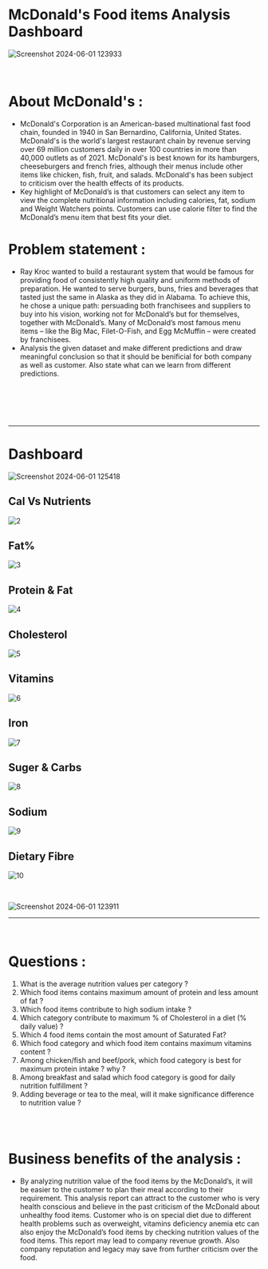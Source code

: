 # McDonald's Food items Analysis Dashboard

![Screenshot 2024-06-01 123933](https://github.com/Manish7272/MacDonald_s-Food-Analysis---Power-BI-Dashboard/assets/71213166/bbb8a0fb-f9b0-4288-8c57-9460de2d6ce7)

<br>

# About McDonald's :
  - McDonald's Corporation is an American-based multinational fast food chain, founded in 1940  in San Bernardino, California, United States. McDonald's is the world's largest restaurant chain by revenue serving over 69 million customers daily in over 100 countries in more than 40,000 outlets as of 2021.  McDonald's is best known for its hamburgers, cheeseburgers and french fries, although their menus include other items like chicken, fish, fruit, and salads. McDonald's has been subject to criticism over the health effects of its products. <br>
  - Key highlight of McDonald’s is that customers can select any item to view the complete nutritional information including calories, fat, sodium and Weight Watchers points. Customers can use calorie filter to find the McDonald’s menu item that best fits your diet. 

# Problem statement :
  - Ray Kroc wanted to build a restaurant system that would be famous for providing food of consistently high quality and uniform methods of preparation. He wanted to serve burgers, buns, fries and beverages that tasted just the same in Alaska as they did in Alabama. To achieve this, he chose a unique path: persuading both franchisees and suppliers to buy into his vision, working not for McDonald’s but for themselves, together with McDonald’s. Many of McDonald’s most famous menu items – like the Big Mac, Filet-O-Fish, and Egg McMuffin – were created by franchisees.
  - Analysis the given dataset and make different predictions and draw meaningful conclusion so that it should  be benificial for both company as well as  customer. Also state what can we learn from different predictions.

<br>
<br>
<br>
<br>
<hr>



# Dashboard
![Screenshot 2024-06-01 125418](https://github.com/Manish7272/MacDonald_s-Food-Analysis---Power-BI-Dashboard/assets/71213166/7c8a009a-c93e-481a-9257-1866e425b502)

## Cal Vs Nutrients
![2](https://github.com/Manish7272/MacDonald_s-Food-Analysis-Dashboard/assets/71213166/7a4ed9c0-2691-4a85-8d51-2d9b22c6017c)

## Fat%
![3](https://github.com/Manish7272/MacDonald_s-Food-Analysis-Dashboard/assets/71213166/e4457e4b-cc2c-4401-9cf1-fdc2d5ee9835)

## Protein & Fat
![4](https://github.com/Manish7272/MacDonald_s-Food-Analysis-Dashboard/assets/71213166/0ec44cce-21fc-407a-8239-76bc19adb138)

## Cholesterol
![5](https://github.com/Manish7272/MacDonald_s-Food-Analysis-Dashboard/assets/71213166/ba08b0d0-6897-42a9-a140-e4f5e4a7e504)

## Vitamins
![6](https://github.com/Manish7272/MacDonald_s-Food-Analysis-Dashboard/assets/71213166/87f305f2-bb84-455d-8b83-423439f98500)

## Iron
![7](https://github.com/Manish7272/MacDonald_s-Food-Analysis-Dashboard/assets/71213166/c262cc3c-e5ab-4053-aa5e-e90931cb2820)

## Suger & Carbs
![8](https://github.com/Manish7272/MacDonald_s-Food-Analysis-Dashboard/assets/71213166/4b0fd0a8-49ec-43b2-8620-3c433da260e4)

## Sodium
![9](https://github.com/Manish7272/MacDonald_s-Food-Analysis-Dashboard/assets/71213166/faab1c9f-d4a4-4c01-ad8e-6a4f8e01501b)

## Dietary Fibre
![10](https://github.com/Manish7272/MacDonald_s-Food-Analysis-Dashboard/assets/71213166/c0f77aa1-3ba2-451a-9a28-fcf2a2fed02a)

<br>

![Screenshot 2024-06-01 123911](https://github.com/Manish7272/McDonald_s-Food-items-Analysis---Power-BI-Dashboard/assets/71213166/1b0cbb48-8d1a-4d13-90bc-b8cb4430ddbd)

<hr>
<br>

# Questions :
1.	What is the average nutrition values per category ?
2.	Which food items contains maximum amount of protein and less amount of fat ?
3.	Which food items contribute to high sodium intake ?
4.	Which category contribute to maximum % of Cholesterol in a diet (% daily value) ?
5.	Which 4 food items contain the most amount of Saturated Fat?
6.	Which food category and which food item contains maximum vitamins content ?
7.	Among chicken/fish and beef/pork, which food category is best for maximum protein intake ? why ?
8.	Among breakfast and salad which food category is good for daily nutrition fulfillment ?
9.	Adding beverage or tea to the meal, will it make significance difference to nutrition value ?


<br>
<br>


# Business benefits of the analysis :
- By analyzing nutrition value of the food items by the McDonald’s, it will be easier to the customer to plan their meal according to their requirement. This analysis report can attract to the customer who is very health conscious and believe in the past criticism of the McDonald about unhealthy food items. Customer who is on special diet due to different health problems such as overweight, vitamins deficiency anemia etc can also enjoy the McDonald’s food items by checking nutrition values of the food items. This report may lead to company revenue growth. Also company reputation and legacy may save from further criticism over the food.  
